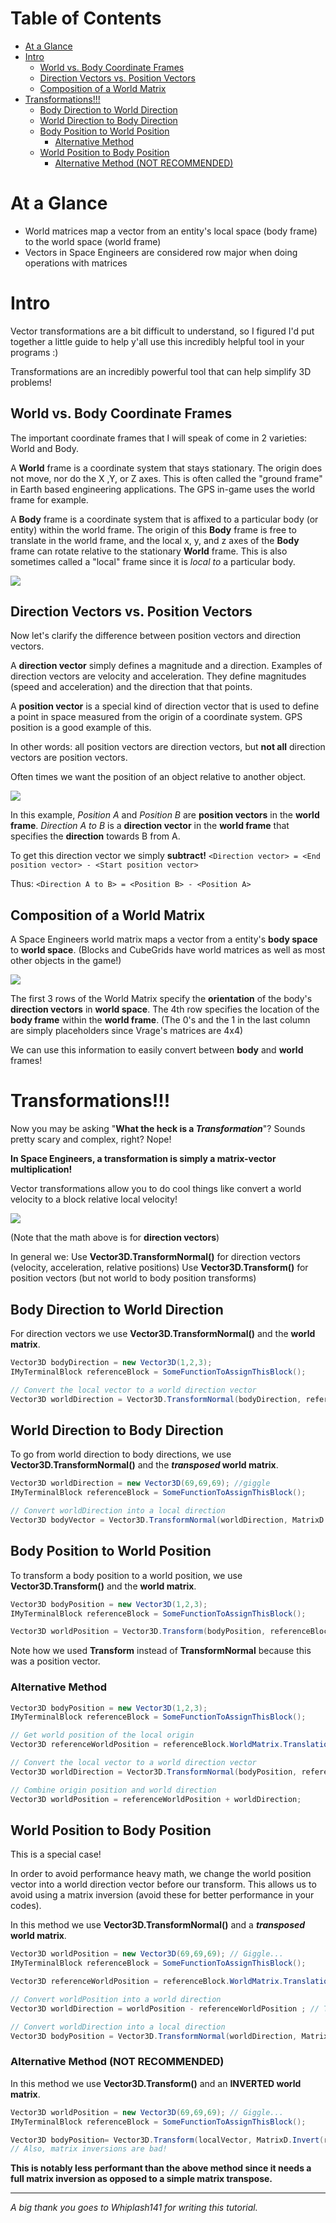 # Table of Contents
* [At a Glance](#At-a-Glance)
* [Intro](#Intro)
    * [World vs. Body Coordinate Frames](#World-vs-Body-Coordinate-Frames)
    * [Direction Vectors vs. Position Vectors](#Direction-Vectors-vs-Position-Vectors)
    * [Composition of a World Matrix](#Composition-of-a-World-Matrix)
* [Transformations!!!](#Transformations)
    * [Body Direction to World Direction](#Body-Direction-to-World-Direction)
    * [World Direction to Body Direction](#World-Direction-to-Body-Direction)
    * [Body Position to World Position](#Body-Position-to-World-Position)
        * [Alternative Method](#Alternative-Method)
    * [World Position to Body Position](#World-Position-to-Body-Position)
        * [Alternative Method (NOT RECOMMENDED)](#Alternative-Method-NOT-RECOMMENDED)

# At a Glance
* World matrices map a vector from an entity's local space (body frame) to the world space (world frame)
* Vectors in Space Engineers are considered row major when doing operations with matrices

# Intro
Vector transformations are a bit difficult to understand, so I figured I'd put together a little guide to help y'all use this incredibly helpful tool in your programs :)

Transformations are an incredibly powerful tool that can help simplify 3D problems!

## World vs. Body Coordinate Frames
The important coordinate frames that I will speak of come in 2 varieties:
World and Body.

A **World** frame is a coordinate system that stays stationary. The origin does not move, nor do the X ,Y, or Z axes. This is often called the "ground frame" in Earth based engineering applications. The GPS in-game uses the world frame for example.

A **Body** frame is a coordinate system that is affixed to a particular body (or entity) within the world frame. The origin of this **Body** frame is free to translate in the world frame, and the local x, y, and z axes of the **Body** frame can rotate relative to the stationary **World** frame. This is also sometimes called a "local" frame since it is _local to_ a particular body.

![](https://i.imgur.com/82PrJ8tm.png)

## Direction Vectors vs. Position Vectors
Now let's clarify the difference between position vectors and direction vectors.

A **direction vector** simply defines a magnitude and a direction. Examples of direction vectors are velocity and acceleration. They define magnitudes (speed and acceleration) and the direction that that points.

A **position vector** is a special kind of direction vector that is used to define a point in space measured from the origin of a coordinate system. GPS position is a good example of this.

In other words: all position vectors are direction vectors, but **not all** direction vectors are position vectors.

Often times we want the position of an object relative to another object.

![](https://i.imgur.com/Drdd7kJm.jpg)

In this example, _Position A_ and _Position B_ are **position vectors** in the **world frame**. _Direction A to B_ is a **direction vector** in the **world frame** that specifies the **direction** towards B from A.

To get this direction vector we simply **subtract!**
`<Direction vector> = <End position vector> - <Start position vector>`

Thus:
`<Direction A to B> = <Position B> - <Position A>`

## Composition of a World Matrix
A Space Engineers world matrix maps a vector from a entity's **body space** to **world space**.
(Blocks and CubeGrids have world matrices as well as most other objects in the game!)

![](https://i.imgur.com/1KYYu1hl.png)

The first 3 rows of the World Matrix specify the **orientation** of the body's **direction vectors** in **world space**. The 4th row specifies the location of the **body frame** within the **world frame**.
(The 0's and the 1 in the last column are simply placeholders since Vrage's matrices are 4x4)

We can use this information to easily convert between **body** and **world** frames!

# Transformations!!!
Now you may be asking "**What the heck is a _Transformation_**"? Sounds pretty scary and complex, right? Nope!

**In Space Engineers, a transformation is simply a matrix-vector multiplication!**

Vector transformations allow you to do cool things like convert a world velocity to a block relative local velocity!

![](https://i.imgur.com/xgCm56nl.jpg)

(Note that the math above is for **direction vectors**)

In general we:
Use **Vector3D.TransformNormal()** for direction vectors (velocity, acceleration, relative positions)
Use **Vector3D.Transform()** for position vectors (but not world to body position transforms)

## Body Direction to World Direction
For direction vectors we use **Vector3D.TransformNormal()** and the **world matrix**.

```cs
Vector3D bodyDirection = new Vector3D(1,2,3);
IMyTerminalBlock referenceBlock = SomeFunctionToAssignThisBlock();

// Convert the local vector to a world direction vector
Vector3D worldDirection = Vector3D.TransformNormal(bodyDirection, referenceBlock.WorldMatrix);
```

## World Direction to Body Direction
To go from world direction to body directions, we use **Vector3D.TransformNormal()** and the **_transposed_ world matrix**.

```cs
Vector3D worldDirection = new Vector3D(69,69,69); //giggle
IMyTerminalBlock referenceBlock = SomeFunctionToAssignThisBlock();

// Convert worldDirection into a local direction
Vector3D bodyVector = Vector3D.TransformNormal(worldDirection, MatrixD.Transpose(referenceBlock.WorldMatrix)); // Note that we transpose to go from world -> body
```

## Body Position to World Position
To transform a body position to a world position, we use **Vector3D.Transform()** and the **world matrix**.

```cs
Vector3D bodyPosition = new Vector3D(1,2,3);
IMyTerminalBlock referenceBlock = SomeFunctionToAssignThisBlock();

Vector3D worldPosition = Vector3D.Transform(bodyPosition, referenceBlock.WorldMatrix); // Note no longer TransformNormal
```
Note how we used **Transform** instead of **TransformNormal** because this was a position vector.

### Alternative Method
```cs
Vector3D bodyPosition = new Vector3D(1,2,3);
IMyTerminalBlock referenceBlock = SomeFunctionToAssignThisBlock();

// Get world position of the local origin
Vector3D referenceWorldPosition = referenceBlock.WorldMatrix.Translation;

// Convert the local vector to a world direction vector
Vector3D worldDirection = Vector3D.TransformNormal(bodyPosition, referenceBlock.WorldMatrix);

// Combine origin position and world direction
Vector3D worldPosition = referenceWorldPosition + worldDirection;
```

## World Position to Body Position
This is a special case!

In order to avoid performance heavy math, we change the world position vector into a world direction vector before our transform. This allows us to avoid using a matrix inversion (avoid these for better performance in your codes).

In this method we use **Vector3D.TransformNormal()** and a **_transposed_ world matrix**.

```cs
Vector3D worldPosition = new Vector3D(69,69,69); // Giggle...
IMyTerminalBlock referenceBlock = SomeFunctionToAssignThisBlock();

Vector3D referenceWorldPosition = referenceBlock.WorldMatrix.Translation; // block.WorldMatrix.Translation is the same as block.GetPosition() btw

// Convert worldPosition into a world direction
Vector3D worldDirection = worldPosition - referenceWorldPosition ; // This is a vector starting at the reference block pointing at your desired position

// Convert worldDirection into a local direction
Vector3D bodyPosition = Vector3D.TransformNormal(worldDirection, MatrixD.Transpose(referenceBlock.WorldMatrix)); // Note that we transpose to go from world -> body
```

### Alternative Method **(NOT RECOMMENDED)**
In this method we use **Vector3D.Transform()** and an **INVERTED world matrix**.

```cs
Vector3D worldPosition = new Vector3D(69,69,69); // Giggle...
IMyTerminalBlock referenceBlock = SomeFunctionToAssignThisBlock();

Vector3D bodyPosition= Vector3D.Transform(localVector, MatrixD.Invert(referenceBlock.WorldMatrix)); // Note no longer TransformNormal
// Also, matrix inversions are bad!
```

**This is notably less performant than the above method since it needs a full matrix inversion as opposed to a simple matrix transpose.**

***


_A big thank you goes to Whiplash141 for writing this tutorial._
